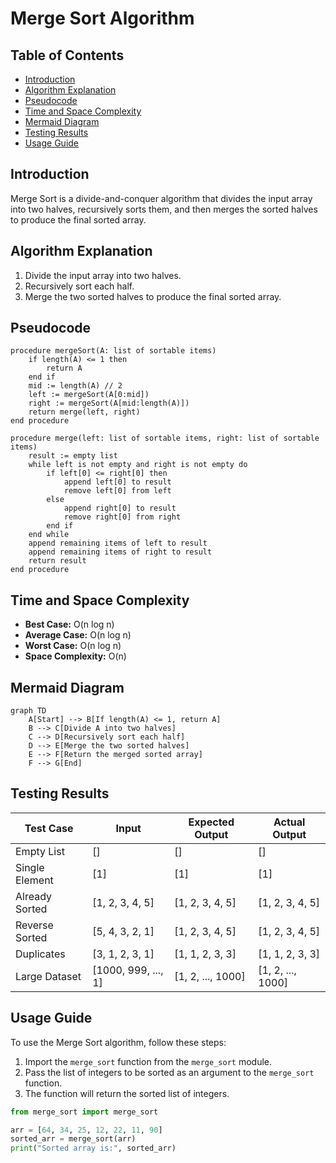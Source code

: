 # Merge Sort Algorithm

## Table of Contents
- [Introduction](#introduction)
- [Algorithm Explanation](#algorithm-explanation)
- [Pseudocode](#pseudocode)
- [Time and Space Complexity](#time-and-space-complexity)
- [Mermaid Diagram](#mermaid-diagram)
- [Testing Results](#testing-results)
- [Usage Guide](#usage-guide)

## Introduction
Merge Sort is a divide-and-conquer algorithm that divides the input array into two halves, recursively sorts them, and then merges the sorted halves to produce the final sorted array.

## Algorithm Explanation
1. Divide the input array into two halves.
2. Recursively sort each half.
3. Merge the two sorted halves to produce the final sorted array.

## Pseudocode
```
procedure mergeSort(A: list of sortable items)
    if length(A) <= 1 then
        return A
    end if
    mid := length(A) // 2
    left := mergeSort(A[0:mid])
    right := mergeSort(A[mid:length(A)])
    return merge(left, right)
end procedure

procedure merge(left: list of sortable items, right: list of sortable items)
    result := empty list
    while left is not empty and right is not empty do
        if left[0] <= right[0] then
            append left[0] to result
            remove left[0] from left
        else
            append right[0] to result
            remove right[0] from right
        end if
    end while
    append remaining items of left to result
    append remaining items of right to result
    return result
end procedure
```

## Time and Space Complexity
- **Best Case:** O(n log n)
- **Average Case:** O(n log n)
- **Worst Case:** O(n log n)
- **Space Complexity:** O(n)

## Mermaid Diagram
```mermaid
graph TD
    A[Start] --> B[If length(A) <= 1, return A]
    B --> C[Divide A into two halves]
    C --> D[Recursively sort each half]
    D --> E[Merge the two sorted halves]
    E --> F[Return the merged sorted array]
    F --> G[End]
```

## Testing Results
| Test Case                | Input                | Expected Output       | Actual Output         |
|--------------------------|----------------------|-----------------------|-----------------------|
| Empty List               | []                   | []                    | []                    |
| Single Element           | [1]                  | [1]                   | [1]                   |
| Already Sorted           | [1, 2, 3, 4, 5]      | [1, 2, 3, 4, 5]       | [1, 2, 3, 4, 5]       |
| Reverse Sorted           | [5, 4, 3, 2, 1]      | [1, 2, 3, 4, 5]       | [1, 2, 3, 4, 5]       |
| Duplicates               | [3, 1, 2, 3, 1]      | [1, 1, 2, 3, 3]       | [1, 1, 2, 3, 3]       |
| Large Dataset            | [1000, 999, ..., 1]  | [1, 2, ..., 1000]     | [1, 2, ..., 1000]     |

## Usage Guide
To use the Merge Sort algorithm, follow these steps:
1. Import the `merge_sort` function from the `merge_sort` module.
2. Pass the list of integers to be sorted as an argument to the `merge_sort` function.
3. The function will return the sorted list of integers.

```python
from merge_sort import merge_sort

arr = [64, 34, 25, 12, 22, 11, 90]
sorted_arr = merge_sort(arr)
print("Sorted array is:", sorted_arr)
```

